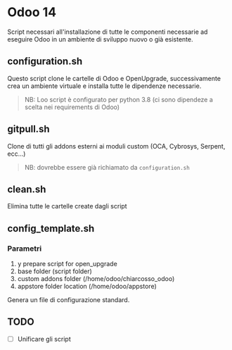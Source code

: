 # Odoo 14 

Script necessari all'installazione di tutte le componenti necessarie ad eseguire Odoo in un ambiente di sviluppo nuovo o già esistente.

## configuration.sh

Questo script clone le cartelle di Odoo e OpenUpgrade, successivamente crea un ambiente virtuale e installa tutte le dipendenze necessarie.

> NB: Loo script è configurato per python 3.8 (ci sono dipendeze a scelta nei requirements di Odoo)

## gitpull.sh

Clone di tutti gli addons esterni ai moduli custom (OCA, Cybrosys, Serpent, ecc...)

> NB: dovrebbe essere già richiamato da `configuration.sh`

## clean.sh

Elimina tutte le cartelle create dagli script

## config_template.sh

### Parametri

1. y prepare script for open_upgrade
2. base folder (script folder)
3. custom addons folder (/home/odoo/chiarcosso_odoo)
4. appstore folder location (/home/odoo/appstore)

Genera un file di configurazione standard. 

## TODO

- [ ] Unificare gli script
